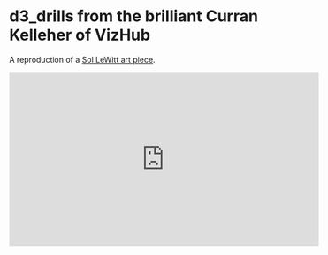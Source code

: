 # d3_drills from the brilliant Curran Kelleher of VizHub

A reproduction of a [Sol LeWitt art piece](https://www.edfu2.com/sol-lewitt-a-life-of-ideas-book-review-2/).

<iframe width="560" height="315" src="https://www.youtube.com/embed/KPgGoR7GEKE" title="YouTube video player" frameborder="0" allow="accelerometer; autoplay; clipboard-write; encrypted-media; gyroscope; picture-in-picture" allowfullscreen></iframe>
